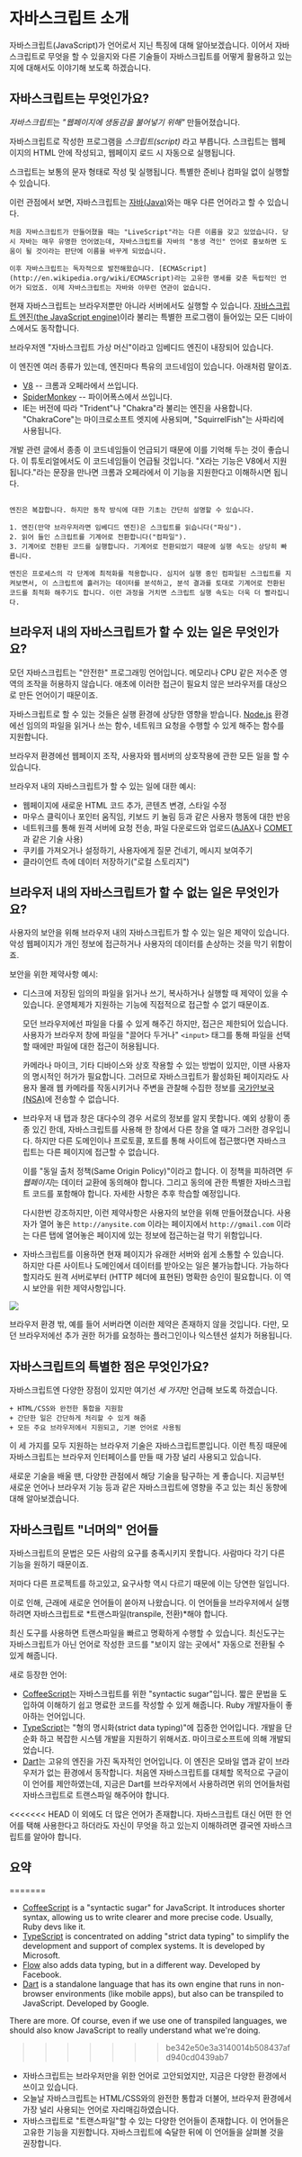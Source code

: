 # 자바스크립트 소개

자바스크립트(JavaScript)가 언어로서 지닌 특징에 대해 알아보겠습니다. 이어서 자바스크립트로 무엇을 할 수 있을지와 다른 기술들이 자바스크립트를 어떻게 활용하고 있는지에 대해서도 이야기해 보도록 하겠습니다.

## 자바스크립트는 무엇인가요?

*자바스크립트*는 *"웹페이지에 생동감을 불어넣기 위해"* 만들어졌습니다.

자바스크립트로 작성한 프로그램을 *스크립트(script)* 라고 부릅니다. 스크립트는 웹페이지의 HTML 안에 작성되고, 웹페이지 로드 시 자동으로 실행됩니다.

스크립트는 보통의 문자 형태로 작성 및 실행됩니다. 특별한 준비나 컴파일 없이 실행할 수 있습니다. 

이런 관점에서 보면, 자바스크립트는 [자바(Java)](https://en.wikipedia.org/wiki/Java_(programming_language))와는 매우 다른 언어라고 할 수 있습니다.

```smart header="왜 <u>자바</u>스크립트인가요?"
처음 자바스크립트가 만들어졌을 때는 "LiveScript"라는 다른 이름을 갖고 있었습니다. 당시 자바는 매우 유명한 언어였는데, 자바스크립트를 자바의 "동생 격인" 언어로 홍보하면 도움이 될 것이라는 판단에 이름을 바꾸게 되었습니다.

이후 자바스크립트는 독자적으로 발전해왔습니다. [ECMAScript](http://en.wikipedia.org/wiki/ECMAScript)라는 고유한 명세를 갖춘 독립적인 언어가 되었죠. 이제 자바스크립트는 자바와 아무런 연관이 없습니다.
```

현재 자바스크립트는 브라우저뿐만 아니라 서버에서도 실행할 수 있습니다. [자바스크립트 엔진(the JavaScript engine)](https://en.wikipedia.org/wiki/javascript_engine)이라 불리는 특별한 프로그램이 들어있는 모든 디바이스에서도 동작합니다.

브라우저엔 "자바스크립트 가상 머신"이라고 임베디드 엔진이 내장되어 있습니다.

이 엔진엔 여러 종류가 있는데, 엔진마다 특유의 코드네임이 있습니다. 아래처럼 말이죠.

- [V8](https://en.wikipedia.org/wiki/V8_(javascript_engine)) -- 크롬과 오페라에서 쓰입니다.
- [SpiderMonkey](https://en.wikipedia.org/wiki/SpiderMonkey) -- 파이어폭스에서 쓰입니다.
- IE는 버전에 따라 "Trident"나 "Chakra"라 불리는 엔진을 사용합니다. "ChakraCore"는 마이크로소프트 엣지에 사용되며, "SquirrelFish"는 사파리에 사용됩니다.

개발 관련 글에서 종종 이 코드네임들이 언급되기 때문에 이를 기억해 두는 것이 좋습니다. 이 튜토리얼에서도 이 코드네임들이 언급될 것입니다. "X라는 기능은 V8에서 지원됩니다."라는 문장을 만나면 크롬과 오페라에서 이 기능을 지원한다고 이해하시면 됩니다.

```smart header="자바스크립트 엔진은 무슨 일을 하나요?"

엔진은 복잡합니다. 하지만 동작 방식에 대한 기초는 간단히 설명할 수 있습니다.

1. 엔진(만약 브라우저라면 임베디드 엔진)은 스크립트를 읽습니다("파싱").
2. 읽어 들인 스크립트를 기계어로 전환합니다("컴파일").
3. 기계어로 전환된 코드를 실행합니다. 기계어로 전환되었기 때문에 실행 속도는 상당히 빠릅니다.

엔진은 프로세스의 각 단계에 최적화를 적용합니다. 심지어 실행 중인 컴파일된 스크립트를 지켜보면서, 이 스크립트에 흘러가는 데이터를 분석하고, 분석 결과를 토대로 기계어로 전환된 코드를 최적화 해주기도 합니다. 이런 과정을 거치면 스크립트 실행 속도는 더욱 더 빨라집니다.
```

## 브라우저 내의 자바스크립트가 할 수 있는 일은 무엇인가요?

모던 자바스크립트는 "안전한" 프로그래밍 언어입니다. 메모리나 CPU 같은 저수준 영역의 조작을 허용하지 않습니다. 애초에 이러한 접근이 필요치 않은 브라우저를 대상으로 만든 언어이기 때문이죠.

자바스크립트로 할 수 있는 것들은 실행 환경에 상당한 영향을 받습니다. [Node.js](https://wikipedia.org/wiki/Node.js) 환경에선 임의의 파일을 읽거나 쓰는 함수, 네트워크 요청을 수행할 수 있게 해주는 함수를 지원합니다.

브라우저 환경에선 웹페이지 조작, 사용자와 웹서버의 상호작용에 관한 모든 일을 할 수 있습니다.

브라우저 내의 자바스크립트가 할 수 있는 일에 대한 예시:

- 웹페이지에 새로운 HTML 코드 추가, 콘텐츠 변경, 스타일 수정
- 마우스 클릭이나 포인터 움직임, 키보드 키 눌림 등과 같은 사용자 행동에 대한 반응
- 네트워크를 통해 원격 서버에 요청 전송, 파일 다운로드와 업로드([AJAX](https://en.wikipedia.org/wiki/Ajax_(programming))나 [COMET](https://en.wikipedia.org/wiki/Comet_(programming))과 같은 기술 사용)
- 쿠키를 가져오거나 설정하기, 사용자에게 질문 건네기, 메시지 보여주기
- 클라이언트 측에 데이터 저장하기("로컬 스토리지")

## 브라우저 내의 자바스크립트가 할 수 없는 일은 무엇인가요?

사용자의 보안을 위해 브라우저 내의 자바스크립트가 할 수 있는 일은 제약이 있습니다. 악성 웹페이지가 개인 정보에 접근하거나 사용자의 데이터를 손상하는 것을 막기 위함이죠.

보안을 위한 제약사항 예시:

- 디스크에 저장된 임의의 파일을 읽거나 쓰기, 복사하거나 실행할 때 제약이 있을 수 있습니다. 운영체제가 지원하는 기능에 직접적으로 접근할 수 없기 때문이죠.

    모던 브라우저에선 파일을 다룰 수 있게 해주긴 하지만, 접근은 제한되어 있습니다. 사용자가 브라우저 창에 파일을 "끌어다 두거나" `<input>` 태그를 통해 파일을 선택할 때에만 파일에 대한 접근이 허용됩니다.

    카메라나 마이크, 기타 디바이스와 상호 작용할 수 있는 방법이 있지만, 이땐 사용자의 명시적인 허가가 필요합니다. 그러므로 자바스크립트가 활성화된 페이지라도 사용자 몰래 웹 카메라를 작동시키거나 주변을 관찰해 수집한 정보를 [국가안보국(NSA)](https://en.wikipedia.org/wiki/National_Security_Agency)에 전송할 수 없습니다.
- 브라우저 내 탭과 창은 대다수의 경우 서로의 정보를 알지 못합니다. 예외 상황이 종종 있긴 한데, 자바스크립트를 사용해 한 창에서 다른 창을 열 때가 그러한 경우입니다. 하지만 다른 도메인이나 프로토콜, 포트를 통해 사이트에 접근했다면 자바스크립트는 다른 페이지에 접근할 수 없습니다. 

    이를 "동일 출처 정책(Same Origin Policy)"이라고 합니다. 이 정책을 피하려면 *두 웹페이지*는 데이터 교환에 동의해야 합니다. 그리고 동의에 관한 특별한 자바스크립트 코드를 포함해야 합니다. 자세한 사항은 추후 학습할 예정입니다.

    다시한번 강조하지만, 이런 제약사항은 사용자의 보안을 위해 만들어졌습니다. 사용자가 열어 놓은 `http://anysite.com` 이라는 페이지에서 `http://gmail.com` 이라는 다른 탭에 열어놓은 페이지에 있는 정보에 접근하는걸 막기 위함입니다.
- 자바스크립트를 이용하면 현재 페이지가 유래한 서버와 쉽게 소통할 수 있습니다. 하지만 다른 사이트나 도메인에서 데이터를 받아오는 일은 불가능합니다. 가능하다 할지라도 원격 서버로부터 (HTTP 헤더에 표현된) 명확한 승인이 필요합니다. 이 역시 보안을 위한 제약사항입니다.

![](limitations.png)

브라우저 환경 밖, 예를 들어 서버라면 이러한 제약은 존재하지 않을 것입니다. 다만, 모던 브라우저에선 추가 권한 허가를 요청하는 플러그인이나 익스텐션 설치가 허용됩니다.

## 자바스크립트의 특별한 점은 무엇인가요?

자바스크립트엔 다양한 장점이 있지만 여기선 *세 가지*만 언급해 보도록 하겠습니다.

```compare
+ HTML/CSS와 완전한 통합을 지원함
+ 간단한 일은 간단하게 처리할 수 있게 해줌
+ 모든 주요 브라우저에서 지원되고, 기본 언어로 사용됨
```
이 세 가지를 모두 지원하는 브라우저 기술은 자바스크립트뿐입니다.
이런 특징 때문에 자바스크립트는 브라우저 인터페이스를 만들 때 가장 널리 사용되고 있습니다.

새로운 기술을 배울 땐, 다양한 관점에서 해당 기술을 탐구하는 게 좋습니다. 지금부턴 새로운 언어나 브라우저 기능 등과 같은 자바스크립트에 영향을 주고 있는 최신 동향에 대해 알아보겠습니다. 


## 자바스크립트 "너머의" 언어들

자바스크립트의 문법은 모든 사람의 요구를 충족시키지 못합니다. 사람마다 각기 다른 기능을 원하기 때문이죠.

저마다 다른 프로젝트를 하고있고, 요구사항 역시 다르기 때문에 이는 당연한 일입니다.

이로 인해, 근래에 새로운 언어들이 쏟아져 나왔습니다. 이 언어들을 브라우저에서 실행하려면 자바스크립트로 *트랜스파일(transpile, 전환)*해야 합니다.

최신 도구를 사용하면 트랜스파일을 빠르고 명확하게 수행할 수 있습니다. 최신도구는 자바스크립트가 아닌 언어로 작성한 코드를 "보이지 않는 곳에서" 자동으로 전환될 수 있게 해줍니다.

새로 등장한 언어:

- [CoffeeScript](http://coffeescript.org/)는 자바스크립트를 위한 "syntactic sugar"입니다. 짧은 문법을 도입하여 이해하기 쉽고 명료한 코드를 작성할 수 있게 해줍니다. Ruby 개발자들이 좋아하는 언어입니다.
- [TypeScript](http://www.typescriptlang.org/)는 "형의 명시화(strict data typing)"에 집중한 언어입니다. 개발을 단순화 하고 복잡한 시스템 개발을 지원하기 위해서죠. 마이크로소프트에 의해 개발되었습니다.
- [Dart](https://www.dartlang.org/)는 고유의 엔진을 가진 독자적인 언어입니다. 이 엔진은 모바일 앱과 같이 브라우저가 없는 환경에서 동작합니다. 처음엔 자바스크립트를 대체할 목적으로 구글이 이 언어를 제안하였는데, 지금은 Dart를 브라우저에서 사용하려면 위의 언어들처럼 자바스크립트로 트랜스파일 해주어야 합니다.

<<<<<<< HEAD
이 외에도 더 많은 언어가 존재합니다. 자바스크립트 대신 어떤 한 언어를 택해 사용한다고 하더라도 자신이 무엇을 하고 있는지 이해하려면 결국엔 자바스크립트를 알아야 합니다.

## 요약
=======
- [CoffeeScript](http://coffeescript.org/) is a "syntactic sugar" for JavaScript. It introduces shorter syntax, allowing us to write clearer and more precise code. Usually, Ruby devs like it.
- [TypeScript](http://www.typescriptlang.org/) is concentrated on adding "strict data typing" to simplify the development and support of complex systems. It is developed by Microsoft.
- [Flow](http://flow.org/) also adds data typing, but in a different way. Developed by Facebook.
- [Dart](https://www.dartlang.org/) is a standalone language that has its own engine that runs in non-browser environments (like mobile apps), but also can be transpiled to JavaScript. Developed by Google.

There are more. Of course, even if we use one of transpiled languages, we should also know JavaScript to really understand what we're doing.
>>>>>>> be342e50e3a3140014b508437afd940cd0439ab7

- 자바스크립트는 브라우저만을 위한 언어로 고안되었지만, 지금은 다양한 환경에서 쓰이고 있습니다.
- 오늘날 자바스크립트는 HTML/CSS와의 완전한 통합과 더불어, 브라우저 환경에서 가장 널리 사용되는 언어로 자리매김하였습니다.
- 자바스크립트로 "트랜스파일"할 수 있는 다양한 언어들이 존재합니다. 이 언어들은 고유한 기능을 지원합니다. 자바스크립트에 숙달한 뒤에 이 언어들을 살펴볼 것을 권장합니다.